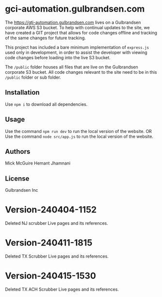 # gci-automation.gulbrandsen.com

The <https://gti-automation.gulbrandsen.com> lives on a Gulbrandsen corporate AWS S3 bucket.  To help with continual updates to the site, we have created a GIT project that allows for code changes offline and tracking of the same changes for future tracking.

This project has included a bare minimum implementation of `express.js` used only in development, in order to assist the developer with viewing code changes before loading into the live S3 bucket.

The `/public` folder houses all files that are live on the Gulbrandsen corporate S3 bucket.  All code changes relevant to the site need to be in this `/public` folder or sub folder.

## Installation

Use `npm i` to download all dependencies.

## Usage

Use the command `npm run dev` to run the local version of the website.
OR
Use the command `node src/app.js` to run the local version of the website.

## Authors

Mick McGuire
Hemant Jhamnani

## License

Gulbrandsen Inc

# Version-240404-1152

Deleted NJ scrubber Live pages and its references.

# Version-240411-1815

Deleted TX Scrubber Live pages and its references.

# Version-240415-1530

Deleted TX ACH Scrubber Live pages and its references.